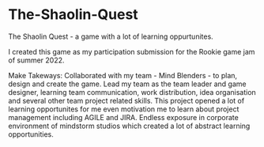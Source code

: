 # The-Shaolin-Quest
The Shaolin Quest - a game with a lot of learning oppurtunites.

I created this game as my participation submission for the Rookie game jam of summer 2022.

Make Takeways:
Collaborated with my team - Mind Blenders - to plan, design and create the game. 
Lead my team as the team leader and game designer, learning 	team communication, work distribution, idea organisation and several other team project related skills.
This project opened a lot of learning opportunites for me even motivation me to learn about project management including AGILE and JIRA.
Endless exposure in corporate environment of mindstorm studios which created a lot of abstract learning opportunities.
